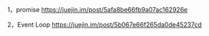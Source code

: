 
1，promise
    https://juejin.im/post/5afa8be66fb9a07ac162926e

2，Event Loop
    https://juejin.im/post/5b067e66f265da0de45237cd